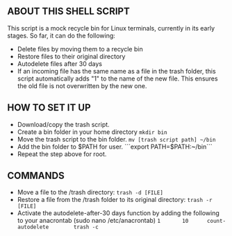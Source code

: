## ABOUT THIS SHELL SCRIPT
This script is a mock recycle bin for Linux terminals, currently in its early stages.
So far, it can do the following:
* Delete files by moving them to a recycle bin
* Restore files to their original directory
* Autodelete files after 30 days
* If an incoming file has the same name as a file in the trash folder, this script automatically adds "1"
to the name of the new file. This ensures the old file is not overwritten by the new one.

## HOW TO SET IT UP
* Download/copy the trash script.
* Create a bin folder in your home directory
```mkdir bin```
* Move the trash script to the bin folder.
```mv [trash script path] ~/bin```
* Add the bin folder to $PATH for user.
```export PATH=$PATH:~/bin```
* Repeat the step above for root.

## COMMANDS
* Move a file to the /trash directory:
```trash -d [FILE]```
* Restore a file from the /trash folder to its original directory:
```trash -r [FILE]``` 
* Activate the autodelete-after-30 days function by adding the following to your anacrontab (sudo nano /etc/anacrontab)
```1       10      count-autodelete        trash -c```

